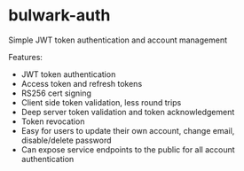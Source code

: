 # bulwark-auth
Simple JWT token authentication and account management

Features:
- JWT token authentication
- Access token and refresh tokens
- RS256 cert signing
- Client side token validation, less round trips
- Deep server token validation and token acknowledgement
- Token revocation
- Easy for users to update their own account, change email, disable/delete password
- Can expose service endpoints to the public for all account authentication
 


